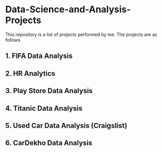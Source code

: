 # Data-Science-and-Analysis-Projects
This repository is a list of projects performed by me.
The projects are as follows
##  1. FIFA Data Analysis
## 2. HR Analytics
## 3. Play Store Data Analysis
## 4. Titanic Data Analysis
## 5. Used Car Data Analysis (Craigslist)
## 6. CarDekho Data Analysis 

